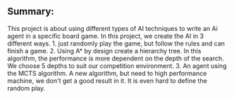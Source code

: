 ## Summary:
This project is about using different types of AI techniques to write an Ai agent in a specific board game. In this project, we create the AI in 3 different ways. 1. just randomly play the game, but follow the rules and can finish a game. 2. Using A* by design create a hierarchy tree. In this algorithm,
the performance is more dependent on the depth of the search. We choose 5 depths to suit our competition environment. 3. An agent using the MCTS algorithm. A new algorithm, but need to high performance machine, we don't get a good result in it. It is even hard to define the random play.
